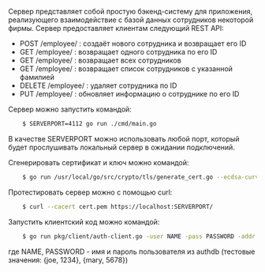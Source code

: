 Cервер представляет собой простую бэкенд-систему для приложения, реализующего взаимодействие с базой данных сотрудников некоторой фирмы. Сервер предоставляет клиентам следующий REST API:

* POST   /employee/           :  создаёт нового сотрудника и возвращает его ID
* GET    /employee/<id>       :  возвращает одного сотрудника по его ID
* GET    /employee/           :  возвращает всех сотрудников
* GET    /employee/<lastName> :  возвращает список сотрудников с указанной фамилией
* DELETE /employee/<id>       :  удаляет сотрудника по ID
* PUT    /employee/<id>       :  обновляет информацию о сотруднике по его ID

Сервер можно запустить командой:

```bash
    $ SERVERPORT=4112 go run ./cmd/main.go
```

В качестве SERVERPORT можно использовать любой порт, который будет прослушивать локальный сервер в ожидании подключений.

Сгенерировать сертификат и ключ можно командой:

```bash
    $ go run /usr/local/go/src/crypto/tls/generate_cert.go --ecdsa-curve P256 --host localhost
```

Протестировать сервер можно с помощью curl:

```bash
    $ curl --cacert cert.pem https://localhost:SERVERPORT/
```

Запустить клиентский код можно командой:

```bash
    $ go run pkg/client/auth-client.go -user NAME -pass PASSWORD -addr localhost:4112/employee/
```
где NAME, PASSWORD - имя и пароль пользователя из authdb (тестовые значения: {joe, 1234}, {mary, 5678})